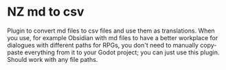 # NZ md to csv
Plugin to convert md files to csv files and use them as translations. When you use, for example Obsidian with md files to have a better workplace for dialogues with different paths for RPGs, you don't need to manually copy-paste everything from it to your Godot project; you can just use this plugin.
Should work with any file paths.

